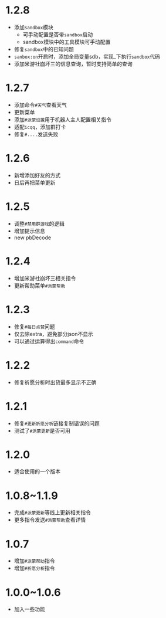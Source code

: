 # 1.2.8
* 添加```sandbox```模块
    * 可手动配置是否带```sandbox```启动 
    * sandbox模块中的工具模块可手动配置
* 修复```sandbox```中的已知问题
* `sanbox:on`开启时，添加全局变量sdb，实现_下执行```sandbox```代码
* 添加米游社崩坏三的信息查询，暂时支持简单的查询

# 1.2.7
* 添加命令`#天气`查看天气
* 更新菜单
* 添加`#派蒙设置`用于机器人主人配置相关指令
* 适配```icqq```，添加群打卡
* 修复`#....`发送失败

# 1.2.6
* 新增添加好友的方式
* 日后再把菜单更新

# 1.2.5
* 调整`#禁用群游戏`的逻辑
* 增加提示信息
* new pbDecode

# 1.2.4
* 增加米游社崩坏三相关指令
* 更新帮助菜单`#派蒙帮助`

# 1.2.3
* 修复`#每日点赞`问题
* 仅去除extra，避免部分json不显示
* 可以通过运算得出`command`命令

# 1.2.2
* 修复祈愿分析时出货最多显示不正确

# 1.2.1
* 修复`#更新祈愿分析`链接复制错误的问题
* 测试了`#派蒙更新`是否可用

# 1.2.0
* 适合使用的一个版本

# 1.0.8~1.1.9
* 完成`#派蒙更新`等线上更新相关指令
* 更多指令发送`#派蒙帮助`查看详情

# 1.0.7
* 增加`#派蒙帮助`指令
* 增加`#祈愿分析`指令

# 1.0.0~1.0.6
* 加入一些功能